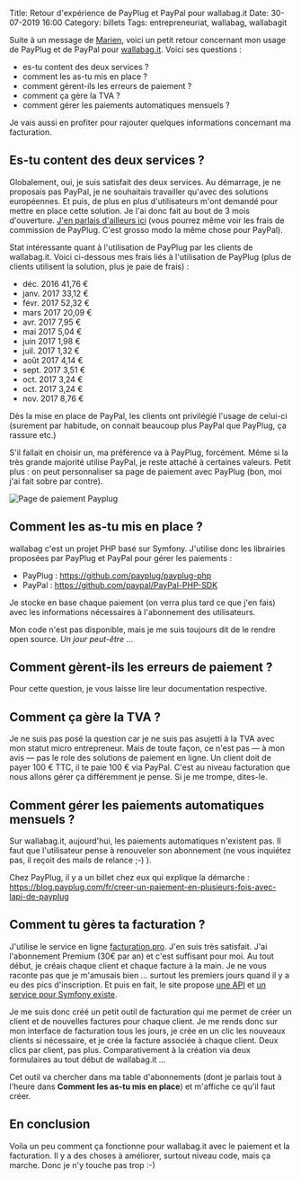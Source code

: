 Title: Retour d'expérience de PayPlug et PayPal pour wallabag.it
Date: 30-07-2019 16:00
Category: billets
Tags: entrepreneuriat, wallabag, wallabagit

Suite à un message de [Marien](https://tutut.delire.party/@marien), voici un petit retour concernant mon usage de PayPlug et de PayPal pour [wallabag.it](https://www.wallabag.it/fr/).
Voici ses questions :
* es-tu content des deux services ?
* comment les as-tu mis en place ?
* comment gèrent-ils les erreurs de paiement ?
* comment ça gère la TVA ?
* comment gérer les paiements automatiques mensuels ?

Je vais aussi en profiter pour rajouter quelques informations concernant ma facturation.

## Es-tu content des deux services ?

Globalement, oui, je suis satisfait des deux services. Au démarrage, je ne proposais pas PayPal, je ne souhaitais travailler qu'avec des solutions européennes. Et puis, de plus en plus d'utilisateurs m'ont demandé pour mettre en place cette solution. Je l'ai donc fait au bout de 3 mois d'ouverture. [J'en parlais d'ailleurs ici]({filename}un-an-apres-faisons-le-point-sur-wallabag-it.md) (vous pourrez même voir les frais de commission de PayPlug. C'est grosso modo la même chose pour PayPal).

Stat intéressante quant à l'utilisation de PayPlug par les clients de wallabag.it. Voici ci-dessous mes frais liés à l'utilisation de PayPlug (plus de clients utilisent la solution, plus je paie de frais) :

* déc. 2016	41,76 €
* janv. 2017	33,12 €
* févr. 2017	52,32 €
* mars 2017	20,09 €
* avr. 2017	7,95 €
* mai 2017	5,04 €
* juin 2017	1,98 €
* juil. 2017	1,32 €
* août 2017	4,14 €
* sept. 2017	3,51 €
* oct. 2017	3,24 €
* oct. 2017	3,24 €
* nov. 2017	8,76 €

Dès la mise en place de PayPal, les clients ont privilégié l'usage de celui-ci (surement par habitude, on connait beaucoup plus PayPal que PayPlug, ça rassure etc.)

S'il fallait en choisir un, ma préférence va à PayPlug, forcément. Même si la très grande majorité utilise PayPal, je reste attaché à certaines valeurs. Petit plus : on peut personnaliser sa page de paiement avec PayPlug (bon, moi j'ai fait sobre par contre).

![Page de paiement Payplug]({static}/images/paypal-payplug/payplug.png#float-right "Page de paiement Payplug")

## Comment les as-tu mis en place ?

wallabag c'est un projet PHP basé sur Symfony. J'utilise donc les librairies proposées par PayPlug et PayPal pour gérer les paiements :
* PayPlug : https://github.com/payplug/payplug-php
* PayPal : https://github.com/paypal/PayPal-PHP-SDK

Je stocke en base chaque paiement (on verra plus tard ce que j'en fais) avec les informations nécessaires à l'abonnement des utilisateurs.

Mon code n'est pas disponible, mais je me suis toujours dit de le rendre open source. *Un jour peut-être* ...

## Comment gèrent-ils les erreurs de paiement ?

Pour cette question, je vous laisse lire leur documentation respective.

## Comment ça gère la TVA ?

Je ne suis pas posé la question car je ne suis pas asujetti à la TVA avec mon statut micro entrepreneur. Mais de toute façon, ce n'est pas — à mon avis — pas le role des solutions de paiement en ligne. Un client doit de payer 100 € TTC, il te paie 100 € via PayPal. C'est au niveau facturation que nous allons gérer ça différemment je pense. Si je me trompe, dites-le.

## Comment gérer les paiements automatiques mensuels ?

Sur wallabag.it, aujourd'hui, les paiements automatiques n'existent pas. Il faut que l'utilisateur pense à renouveler son abonnement (ne vous inquiétez pas, il reçoit des mails de relance ;-) ).

Chez PayPlug, il y a un billet chez eux qui explique la démarche : https://blog.payplug.com/fr/creer-un-paiement-en-plusieurs-fois-avec-lapi-de-payplug

## Comment tu gères ta facturation ?

J'utilise le service en ligne [facturation.pro](https://www.facturation.pro). J'en suis très satisfait. J'ai l'abonnement Premium (30€ par an) et c'est suffisant pour moi.
Au tout début, je créais chaque client et chaque facture à la main. Je ne vous raconte pas que je m'amusais bien ... surtout les premiers jours quand il y a eu des pics d'inscription. Et puis en fait, le site propose [une API](https://www.facturation.pro/api-webservice-facturation) et [un service pour Symfony existe](https://github.com/Tiloweb/tiloweb-matpe).

Je me suis donc créé un petit outil de facturation qui me permet de créer un client et de nouvelles factures pour chaque client. Je me rends donc sur mon interface de facturation tous les jours, je crée en un clic les nouveaux clients si nécessaire, et je crée la facture associée à chaque client. Deux clics par client, pas plus. Comparativement à la création via deux formulaires au tout début de wallabag.it ...

Cet outil va chercher dans ma table d'abonnements (dont je parlais tout à l'heure dans **Comment les as-tu mis en place**) et m'affiche ce qu'il faut créer.

## En conclusion

Voila un peu comment ça fonctionne pour wallabag.it avec le paiement et la facturation. Il y a des choses à améliorer, surtout niveau code, mais ça marche. Donc je n'y touche pas trop :-)
